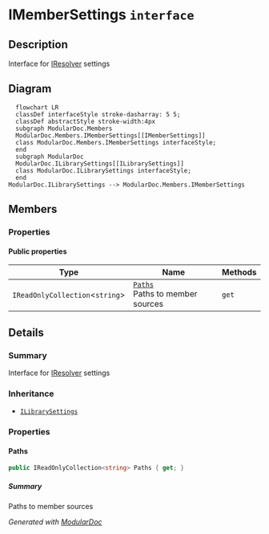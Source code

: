 # IMemberSettings `interface`

## Description
Interface for [IResolver](./IResolver.md) settings

## Diagram
```mermaid
  flowchart LR
  classDef interfaceStyle stroke-dasharray: 5 5;
  classDef abstractStyle stroke-width:4px
  subgraph ModularDoc.Members
  ModularDoc.Members.IMemberSettings[[IMemberSettings]]
  class ModularDoc.Members.IMemberSettings interfaceStyle;
  end
  subgraph ModularDoc
  ModularDoc.ILibrarySettings[[ILibrarySettings]]
  class ModularDoc.ILibrarySettings interfaceStyle;
  end
ModularDoc.ILibrarySettings --> ModularDoc.Members.IMemberSettings
```

## Members
### Properties
#### Public  properties
| Type | Name | Methods |
| --- | --- | --- |
| `IReadOnlyCollection`&lt;`string`&gt; | [`Paths`](#paths)<br>Paths to member sources | `get` |

## Details
### Summary
Interface for [IResolver](./IResolver.md) settings

### Inheritance
 - [
`ILibrarySettings`
](../ILibrarySettings.md)

### Properties
#### Paths
```csharp
public IReadOnlyCollection<string> Paths { get; }
```
##### Summary
Paths to member sources

*Generated with* [*ModularDoc*](https://github.com/hailstorm75/ModularDoc)
